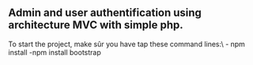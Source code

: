 <h2>Admin and user authentification using architecture MVC with simple php.</h2>
To start the project, make sûr you have tap these command lines:\
  - npm install
  -npm install bootstrap
